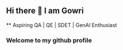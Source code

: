## Hi there 👋 I am Gowri

** Aspiring QA | QE | SDET | GenAI Enthusiast 

### Welcome to my github profile

<!--
**Gowri-BugsBunny/Gowri-BugsBunny** is a ✨ _special_ ✨ repository because its `README.md` (this file) appears on your GitHub profile.

Here are some ideas to get you started:

- 🔭 I’m currently working on ...
- 🌱 I’m currently learning ...
- 👯 I’m looking to collaborate on ...
- 🤔 I’m looking for help with ...
- 💬 Ask me about ...
- 📫 How to reach me: ...
- 😄 Pronouns: ...
- ⚡ Fun fact: ...
-->
